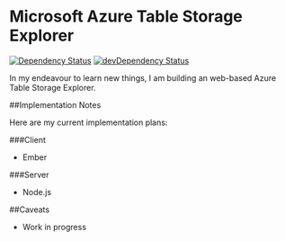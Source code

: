 # Microsoft Azure Table Storage Explorer

[![Dependency Status](https://david-dm.org/jpoon/StorageExplorer.svg)](https://david-dm.org/jpoon/StorageExplorer)
[![devDependency Status](https://david-dm.org/jpoon/StorageExplorer/dev-status.svg)](https://david-dm.org/jpoon/StorageExplorer#info=devDependencies)


In my endeavour to learn new things, I am building an web-based Azure Table Storage Explorer. 


##Implementation Notes

Here are my current implementation plans:

###Client
* Ember

###Server
* Node.js

##Caveats
* Work in progress
